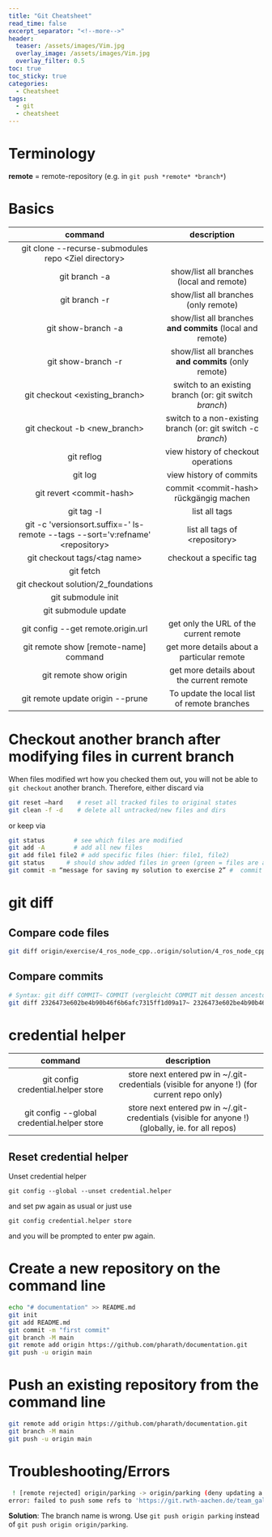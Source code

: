 ```yaml
---
title: "Git Cheatsheet"
read_time: false
excerpt_separator: "<!--more-->"
header:
  teaser: /assets/images/Vim.jpg
  overlay_image: /assets/images/Vim.jpg
  overlay_filter: 0.5 
toc: true
toc_sticky: true
categories:
  - Cheatsheet
tags:
  - git
  - cheatsheet
---
```


# Terminology

**remote** = remote-repository (e.g. in `git push *remote* *branch*`)

# Basics

| command | description |
| :---: | :---: |
git clone --recurse-submodules repo \<Ziel directory\> | 
git branch -a | show/list all branches (local and remote)
git branch -r | show/list all branches (only remote)
git show-branch -a | show/list all branches **and commits** (local and remote)
git show-branch -r | show/list all branches **and commits** (only remote)
git checkout \<existing\_branch\> | switch to an existing branch (or: git switch *branch*)
git checkout -b \<new\_branch\> | switch to a non-existing branch (or: git switch -c *branch*)
git reflog |	view history of checkout operations
git log	|	view history of commits
git revert \<commit-hash\>	| commit \<commit-hash\> rückgängig machen
git tag -l	|	list all tags
git -c 'versionsort.suffix=-' ls-remote --tags --sort='v:refname' \<repository\> | list all tags of \<repository\>
git checkout tags/\<tag name\>	|		checkout a specific tag
git fetch	|
git checkout solution/2\_foundations	|
git submodule init |
git submodule update |
git config --get remote.origin.url | get only the URL of the current remote
git remote show [remote-name] command | get more details about a particular remote
git remote show origin | get more details about the current remote
git remote update origin --prune | To update the local list of remote branches

# Checkout another branch after modifying files in current branch

When files modified wrt how you checked them out, you will not be able to `git checkout` another branch. 
Therefore, either discard via

```bash
git reset —hard	   # reset all tracked files to original states
git clean -f -d	   # delete all untracked/new files and dirs
```

or keep via

```bash
git status        # see which files are modified
git add -A        # add all new files
git add file1 file2	# add specific files (hier: file1, file2)
git status 		# should show added files in green (green = files are added)
git commit -m “message for saving my solution to exercise 2” #	commit added files to your local “exercise/2_foundations”
```

# git diff

## Compare code files

```bash
git diff origin/exercise/4_ros_node_cpp..origin/solution/4_ros_node_cpp
```

## Compare commits

```bash
# Syntax: git diff COMMIT~ COMMIT (vergleicht COMMIT mit dessen ancestor)
git diff 2326473e602be4b90b46f6b6afc7315ff1d09a17~ 2326473e602be4b90b46f6b6afc7315ff1d09a17
```

# credential helper

| command | description |
| :---: | :---: |
git config credential.helper store | store next entered pw in ~/.git-credentials (visible for anyone !) (for current repo only)
git config --global credential.helper store | store next entered pw in ~/.git-credentials (visible for anyone !) (globally, ie. for all repos)

## Reset credential helper

Unset credential helper

`git config --global --unset credential.helper`

and set pw again as usual or just use

`git config credential.helper store`

and you will be prompted to enter pw again.

# Create a new repository on the command line

```bash
echo "# documentation" >> README.md
git init
git add README.md
git commit -m "first commit"
git branch -M main
git remote add origin https://github.com/pharath/documentation.git
git push -u origin main
```

# Push an existing repository from the command line

```bash
git remote add origin https://github.com/pharath/documentation.git
git branch -M main
git push -u origin main
```

# Troubleshooting/Errors

```bash
 ! [remote rejected] origin/parking -> origin/parking (deny updating a hidden ref)
error: failed to push some refs to 'https://git.rwth-aachen.de/team_galaxis/carolo-cup-2021.git'
```

**Solution**: The branch name is wrong. Use `git push origin parking` instead of `git push origin origin/parking`.
